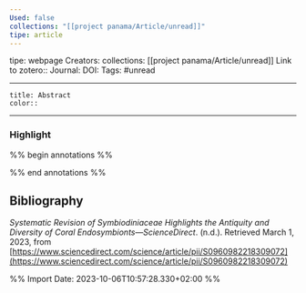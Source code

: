 ```yaml
---
Used: false
collections: "[[project panama/Article/unread]]"
tipe: article
---
```

tipe: webpage
Creators: 
collections: [[project panama/Article/unread]]
Link to zotero:: 
Journal: 
DOI: 
Tags: #unread

---
```ad-note
title: Abstract
color:: 

```

---
### Highlight

%% begin annotations %%

%% end annotations %%

## Bibliography

_Systematic Revision of Symbiodiniaceae Highlights the Antiquity and Diversity of Coral Endosymbionts—ScienceDirect_. (n.d.). Retrieved March 1, 2023, from [https://www.sciencedirect.com/science/article/pii/S0960982218309072](https://www.sciencedirect.com/science/article/pii/S0960982218309072)

%% Import Date: 2023-10-06T10:57:28.330+02:00 %%
